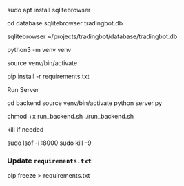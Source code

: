 sudo apt install sqlitebrowser


cd database
sqlitebrowser tradingbot.db

sqlitebrowser ~/projects/tradingbot/database/tradingbot.db

python3 -m venv venv

source venv/bin/activate

pip install -r requirements.txt

Run Server

cd backend
source venv/bin/activate
python server.py

chmod +x run_backend.sh
./run_backend.sh



kill if needed

sudo lsof -i :8000
sudo kill -9 <PID>

### Update `requirements.txt`  
pip freeze > requirements.txt  



